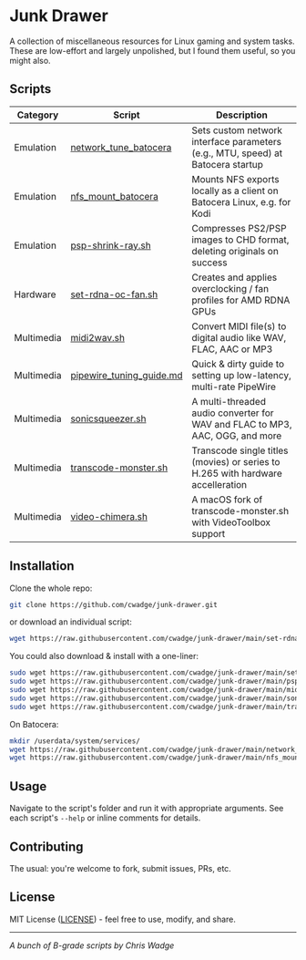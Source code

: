 # Junk Drawer
A collection of miscellaneous resources for Linux gaming and system tasks. These are low-effort and largely unpolished, but I found them useful, so you might also.

## Scripts
| Category | Script | Description |
|----------|--------|-------------|
| Emulation | [network_tune_batocera](network_tune_batocera) | Sets custom network interface parameters (e.g., MTU, speed) at Batocera startup |
| Emulation | [nfs_mount_batocera](nfs_mount_batocera) | Mounts NFS exports locally as a client on Batocera Linux, e.g. for Kodi |
| Emulation | [psp-shrink-ray.sh](psp-shrink-ray.sh) | Compresses PS2/PSP images to CHD format, deleting originals on success |
| Hardware | [set-rdna-oc-fan.sh](set-rdna-oc-fan.sh) | Creates and applies overclocking / fan profiles for AMD RDNA GPUs |
| Multimedia | [midi2wav.sh](midi2wav.sh) | Convert MIDI file(s) to digital audio like WAV, FLAC, AAC or MP3 |
| Multimedia | [pipewire_tuning_guide.md](pipewire_tuning_guide.md) | Quick & dirty guide to setting up low-latency, multi-rate PipeWire |
| Multimedia | [sonicsqueezer.sh](sonicsqueezer.sh) | A multi-threaded audio converter for WAV and FLAC to MP3, AAC, OGG, and more | 
| Multimedia | [transcode-monster.sh](transcode-monster.sh) | Transcode single titles (movies) or series to H.265 with hardware accelleration |
| Multimedia | [video-chimera.sh](video-chimera.sh) | A macOS fork of transcode-monster.sh with VideoToolbox support | 

## Installation
Clone the whole repo:
```bash
git clone https://github.com/cwadge/junk-drawer.git
```

or download an individual script:
```bash
wget https://raw.githubusercontent.com/cwadge/junk-drawer/main/set-rdna-oc-fan.sh
```

You could also download & install with a one-liner:
```bash
sudo wget https://raw.githubusercontent.com/cwadge/junk-drawer/main/set-rdna-oc-fan.sh -O /usr/local/sbin/set-rdna-oc-fan.sh && sudo chmod 755 /usr/local/sbin/set-rdna-oc-fan.sh
sudo wget https://raw.githubusercontent.com/cwadge/junk-drawer/main/psp-shrink-ray.sh -O /usr/local/bin/psp-shrink-ray.sh && sudo chmod 755 /usr/local/bin/psp-shrink-ray.sh
sudo wget https://raw.githubusercontent.com/cwadge/junk-drawer/main/midi2wav.sh -O /usr/local/bin/midi2wav.sh && sudo chmod 755 /usr/local/bin/midi2wav.sh
sudo wget https://raw.githubusercontent.com/cwadge/junk-drawer/main/sonicsqueezer.sh -O /usr/local/bin/sonicsqueezer.sh && sudo chmod 755 /usr/local/bin/sonicsqueezer.sh
sudo wget https://raw.githubusercontent.com/cwadge/junk-drawer/main/transcode-monster.sh -O /usr/local/bin/transcode-monster.sh && sudo chmod 755 /usr/local/bin/transcode-monster.sh
```

On Batocera:
```bash
mkdir /userdata/system/services/
wget https://raw.githubusercontent.com/cwadge/junk-drawer/main/network_tune_batocera -O /userdata/system/services/network_tune && chmod 755 /userdata/system/services/network_tune
wget https://raw.githubusercontent.com/cwadge/junk-drawer/main/nfs_mount_batocera -O /userdata/system/services/nfs_mount && chmod 755 /userdata/system/services/nfs_mount
```

## Usage
Navigate to the script's folder and run it with appropriate arguments. See each script's `--help` or inline comments for details.

## Contributing
The usual: you're welcome to fork, submit issues, PRs, etc.

## License
MIT License ([LICENSE](https://opensource.org/license/MIT)) - feel free to use, modify, and share.

---

_A bunch of B-grade scripts by Chris Wadge_
